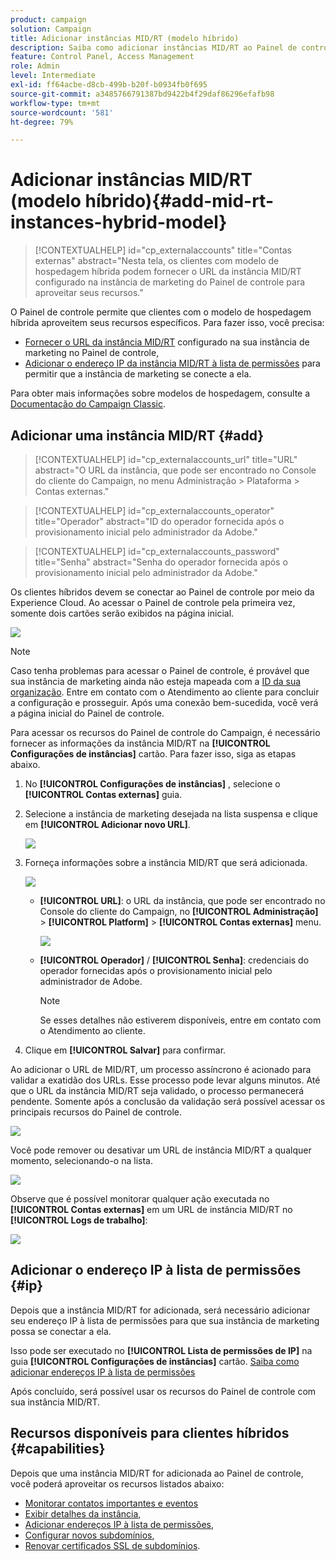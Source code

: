 ```yaml
---
product: campaign
solution: Campaign
title: Adicionar instâncias MID/RT (modelo híbrido)
description: Saiba como adicionar instâncias MID/RT ao Painel de controle com o modelo de hospedagem híbrida.
feature: Control Panel, Access Management
role: Admin
level: Intermediate
exl-id: ff64acbe-d8cb-499b-b20f-b0934fb0f695
source-git-commit: a3485766791387bd9422b4f29daf86296efafb98
workflow-type: tm+mt
source-wordcount: '581'
ht-degree: 79%

---
```


# Adicionar instâncias MID/RT (modelo híbrido){#add-mid-rt-instances-hybrid-model}

>[!CONTEXTUALHELP]
>id="cp_externalaccounts"
>title="Contas externas"
>abstract="Nesta tela, os clientes com modelo de hospedagem híbrida podem fornecer o URL da instância MID/RT configurado na instância de marketing do Painel de controle para aproveitar seus recursos."

O Painel de controle permite que clientes com o modelo de hospedagem híbrida aproveitem seus recursos específicos. Para fazer isso, você precisa:

* [Fornecer o URL da instância MID/RT](#add) configurado na sua instância de marketing no Painel de controle,
* [Adicionar o endereço IP da instância MID/RT à lista de permissões](#ip) para permitir que a instância de marketing se conecte a ela.

Para obter mais informações sobre modelos de hospedagem, consulte a [Documentação do Campaign Classic](https://experienceleague.adobe.com/docs/campaign-classic/using/installing-campaign-classic/architecture-and-hosting-models/hosting-models-lp/hosting-models.html?lang=pt-BR).

## Adicionar uma instância MID/RT {#add}

>[!CONTEXTUALHELP]
>id="cp_externalaccounts_url"
>title="URL"
>abstract="O URL da instância, que pode ser encontrado no Console do cliente do Campaign, no menu Administração > Plataforma > Contas externas."

>[!CONTEXTUALHELP]
>id="cp_externalaccounts_operator"
>title="Operador"
>abstract="ID do operador fornecida após o provisionamento inicial pelo administrador da Adobe."

>[!CONTEXTUALHELP]
>id="cp_externalaccounts_password"
>title="Senha"
>abstract="Senha do operador fornecida após o provisionamento inicial pelo administrador da Adobe."

Os clientes híbridos devem se conectar ao Painel de controle por meio da Experience Cloud. Ao acessar o Painel de controle pela primeira vez, somente dois cartões serão exibidos na página inicial.

![](assets/hybrid-homepage.png)

>[!NOTE]
>
>Caso tenha problemas para acessar o Painel de controle, é provável que sua instância de marketing ainda não esteja mapeada com a [ID da sua organização](https://experienceleague.adobe.com/docs/core-services/interface/administration/organizations.html?lang=pt-BR). Entre em contato com o Atendimento ao cliente para concluir a configuração e prosseguir. Após uma conexão bem-sucedida, você verá a página inicial do Painel de controle.

Para acessar os recursos do Painel de controle do Campaign, é necessário fornecer as informações da instância MID/RT na **[!UICONTROL Configurações de instâncias]** cartão. Para fazer isso, siga as etapas abaixo.

1. No **[!UICONTROL Configurações de instâncias]** , selecione o **[!UICONTROL Contas externas]** guia.

1. Selecione a instância de marketing desejada na lista suspensa e clique em **[!UICONTROL Adicionar novo URL]**.

   ![](assets/external-account-addbutton.png)

1. Forneça informações sobre a instância MID/RT que será adicionada.

   ![](assets/external-account-add.png)

   * **[!UICONTROL URL]**: o URL da instância, que pode ser encontrado no Console do cliente do Campaign, no **[!UICONTROL Administração]** > **[!UICONTROL Platform]** > **[!UICONTROL Contas externas]** menu.

     ![](assets/external-account-url.png)

   * **[!UICONTROL Operador]** / **[!UICONTROL Senha]**: credenciais do operador fornecidas após o provisionamento inicial pelo administrador de Adobe.

     >[!NOTE]
     >
     >Se esses detalhes não estiverem disponíveis, entre em contato com o Atendimento ao cliente.

1. Clique em **[!UICONTROL Salvar]** para confirmar.

Ao adicionar o URL de MID/RT, um processo assíncrono é acionado para validar a exatidão dos URLs. Esse processo pode levar alguns minutos. Até que o URL da instância MID/RT seja validado, o processo permanecerá pendente. Somente após a conclusão da validação será possível acessar os principais recursos do Painel de controle.

![](assets/external-account-pending.png)

Você pode remover ou desativar um URL de instância MID/RT a qualquer momento, selecionando-o na lista.

![](assets/external-account-edit.png)

Observe que é possível monitorar qualquer ação executada no **[!UICONTROL Contas externas]** em um URL de instância MID/RT no **[!UICONTROL Logs de trabalho]**:

![](assets/external-account-logs.png)

## Adicionar o endereço IP à lista de permissões {#ip}

Depois que a instância MID/RT for adicionada, será necessário adicionar seu endereço IP à lista de permissões para que sua instância de marketing possa se conectar a ela.

Isso pode ser executado no **[!UICONTROL Lista de permissões de IP]** na guia **[!UICONTROL Configurações de instâncias]** cartão. [Saiba como adicionar endereços IP à lista de permissões](ip-allow-listing-instance-access.md)

Após concluído, será possível usar os recursos do Painel de controle com sua instância MID/RT.

## Recursos disponíveis para clientes híbridos {#capabilities}

Depois que uma instância MID/RT for adicionada ao Painel de controle, você poderá aproveitar os recursos listados abaixo:

* [Monitorar contatos importantes e eventos](../../service-events/service-events.md)
* [Exibir detalhes da instância](../../instances-settings/using/instance-details.md),
* [Adicionar endereços IP à lista de permissões](../../instances-settings/using/ip-allow-listing-instance-access.md),
* [Configurar novos subdomínios](../../subdomains-certificates/using/setting-up-new-subdomain.md),
* [Renovar certificados SSL de subdomínios](../../subdomains-certificates/using/renewing-subdomain-certificate.md).
